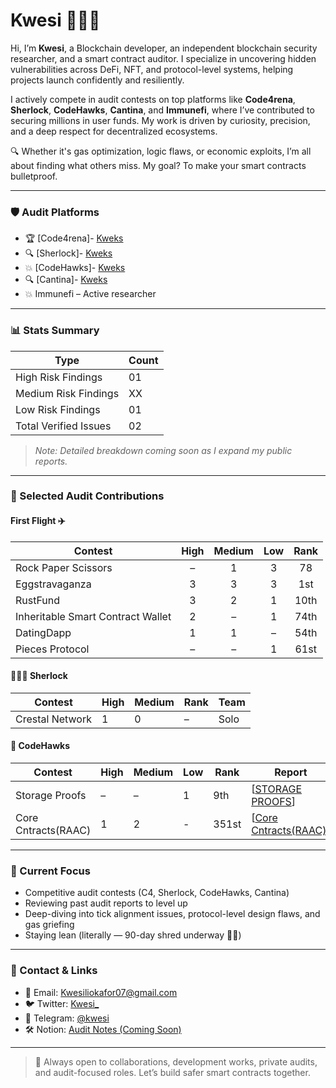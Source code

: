 # Kwesi 👨🏾‍💻

Hi, I’m **Kwesi**, a Blockchain developer, an independent blockchain security researcher, and a smart contract auditor. I specialize in uncovering hidden vulnerabilities across DeFi, NFT, and protocol-level systems, helping projects launch confidently and resiliently.

I actively compete in audit contests on top platforms like **Code4rena**, **Sherlock**, **CodeHawks**, **Cantina**, and **Immunefi**,  where I’ve contributed to securing millions in user funds. My work is driven by curiosity, precision, and a deep respect for decentralized ecosystems.

🔍 Whether it's gas optimization, logic flaws, or economic exploits, I’m all about finding what others miss. My goal? To make your smart contracts bulletproof.

---

### 🛡️ Audit Platforms
- 🏆 [Code4rena]- [Kweks](https://code4rena.com/@Kweks) 
- 🔍 [Sherlock]- [Kweks](https://sherlock.xyz) 
- 💥 [CodeHawks]- [Kweks](https://profiles.cyfrin.io/u/kweks)
- 🔍 [Cantina]- [Kweks](https://cantina.xyz/u/Kweks)
- 💥 Immunefi – Active researcher



---

### 📊 Stats Summary  
| Type       | Count |
|------------|-------|
| High Risk Findings    | 01     |
| Medium Risk Findings  | XX     |
| Low Risk Findings     | 01     |
| Total Verified Issues | 02     |

> *Note: Detailed breakdown coming soon as I expand my public reports.*

---

### 🔎 Selected Audit Contributions


#### First Flight ✈️

| Contest                             | High | Medium | Low | Rank  | 
|-------------------------------------|:----:|:------:|:---:|:-----:|
| Rock Paper Scissors                 |  –   |   1    |  3  | 78    |
| Eggstravaganza                      |  3   |   3    |  3  | 1st   |
| RustFund                            |  3   |   2    |  1  | 10th  |
| Inheritable Smart Contract Wallet  |  2   |   –    |  1  |  74th  |
| DatingDapp                          |  1   |   1    |  –  | 54th  |
| Pieces Protocol                     |  –   |   –    |  1  | 61st  |


#### 🕵🏽‍♂️ Sherlock
| Contest | High | Medium | Rank | Team |
|--------|------|--------|------|------|
|Crestal Network| 1 | 0 | – | Solo |

#### 🔧 CodeHawks
| Contest             | High | Medium | Low | Rank | Report    |
| ------------------- | ---- | ------ | --- | ---- | --------- |
| Storage Proofs | –    | –      | 1   | 9th  |[[STORAGE PROOFS](https://codehawks.cyfrin.io/c/2025-03-curve/s/228)]|
| Core Cntracts(RAAC) | 1   | 2    |  -  | 351st  |[[Core Cntracts(RAAC)](https://codehawks.cyfrin.io/c/2025-02-raac/s/3711)]|

---

### 🎯 Current Focus
- Competitive audit contests (C4, Sherlock, CodeHawks, Cantina)
- Reviewing past audit reports to level up
- Deep-diving into tick alignment issues, protocol-level design flaws, and gas griefing
- Staying lean (literally — 90-day shred underway 💪🏾)

---

### 🤝 Contact & Links
- 📩 Email: Kwesiliokafor07@gmail.com
- 🐦 Twitter: [Kwesi_](https://x.com/kwesi0xx)
- 💬 Telegram: [@kwesi](https://t.me/@kweks47)
- 🛠️ Notion: [Audit Notes (Coming Soon)](#)

---

> 📌 Always open to collaborations, development works, private audits, and audit-focused roles. Let’s build safer smart contracts together.
